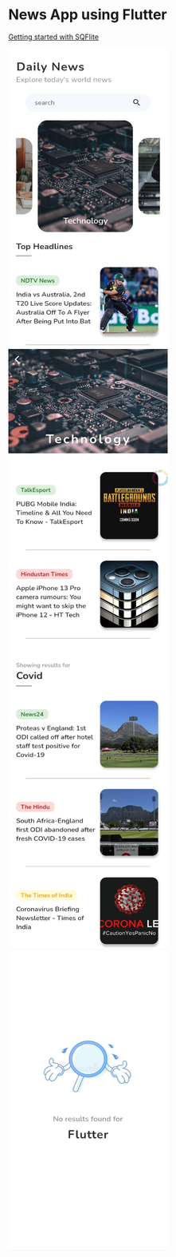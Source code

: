 # News App using Flutter


[Getting started with SQFlite](https://medium.com/flutter-community/sqflite-flutter-tutorial-introduction-ecc740542f03)


<img src="https://github.com/rajapuranam/news-app-in-flutter/blob/main/assets/screenshots/s1.jpg" width="320" height="600" />

<img src="https://github.com/rajapuranam/news-app-in-flutter/blob/main/assets/screenshots/s2.jpg" width="320" height="600" />

<img src="https://github.com/rajapuranam/news-app-in-flutter/blob/main/assets/screenshots/s3.jpg" width="320" height="600" />

<img src="https://github.com/rajapuranam/news-app-in-flutter/blob/main/assets/screenshots/s4.jpg" width="320" height="600" />
